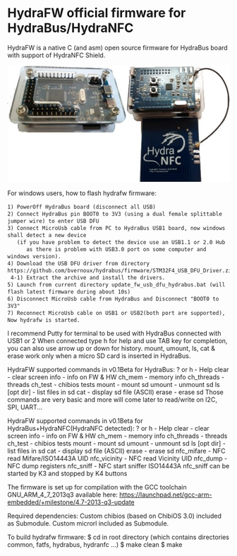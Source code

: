HydraFW official firmware for HydraBus/HydraNFC
========

HydraFW is a native C (and asm) open source firmware for HydraBus board with support of HydraNFC Shield.

![HydraBus+HydraNFC board](HydraBus_HydraNFC_board.jpg)

For windows users, how to flash hydrafw firmware:

    1) PowerOff HydraBus board (disconnect all USB)
    2) Connect HydraBus pin BOOT0 to 3V3 (using a dual female splittable jumper wire) to enter USB DFU
    3) Connect MicroUsb cable from PC to HydraBus USB1 board, now windows shall detect a new device
       (if you have problem to detect the device use an USB1.1 or 2.0 Hub
          as there is problem with USB3.0 port on some computer and windows version).
    4) Download the USB DFU driver from directory https://github.com/bvernoux/hydrabus/firmware/STM32F4_USB_DFU_Driver.zip
     4-1) Extract the archive and install the drivers.
    5) Launch from current directory update_fw_usb_dfu_hydrabus.bat (will flash latest firmware during about 10s)
    6) Disconnect MicroUsb cable from HydraBus and Disconnect "BOOT0 to 3V3"
    7) Reconnect MicroUsb cable on USB1 or USB2(both port are supported), Now hydrafw is started.

I recommend Putty for terminal to be used with HydraBus connected with USB1 or 2
When connected type h for help and use TAB key for completion,
you can also use arrow up or down for history.
mount, umount, ls, cat & erase work only when a micro SD card is inserted in HydraBus.

HydraFW supported commands in v0.1Beta for HydraBus:
? or h         - Help
clear          - clear screen
info           - info on FW & HW
ch_mem         - memory info
ch_threads     - threads
ch_test        - chibios tests
mount          - mount sd
umount         - unmount sd
ls [opt dir]   - list files in sd
cat <filename> - display sd file (ASCII)
erase          - erase sd
Those commands are very basic and more will come later to read/write on I2C, SPI, UART...

HydraFW supported commands in v0.1Beta for HydraBus+HydraNFC(HydraNFC detected):
? or h         - Help
clear          - clear screen
info           - info on FW & HW
ch_mem         - memory info
ch_threads     - threads
ch_test        - chibios tests
mount          - mount sd
umount         - unmount sd
ls [opt dir]   - list files in sd
cat <filename> - display sd file (ASCII)
erase          - erase sd
nfc_mifare     - NFC read Mifare/ISO14443A UID
nfc_vicinity   - NFC read Vicinity UID
nfc_dump       - NFC dump registers
nfc_sniff      - NFC start sniffer ISO14443A
nfc_sniff can be started by K3 and stopped by K4 buttons

The firmware is set up for compilation with the GCC toolchain GNU_ARM_4_7_2013q3 available here:
https://launchpad.net/gcc-arm-embedded/+milestone/4.7-2013-q3-update

Required dependencies:
Custom chibios (based on ChibiOS 3.0) included as Submodule.
Custom microrl included as Submodule.

To build hydrafw firmware:
    $ cd in root directory (which contains directories common, fatfs, hydrabus, hydranfc ...)
    $ make clean
    $ make

